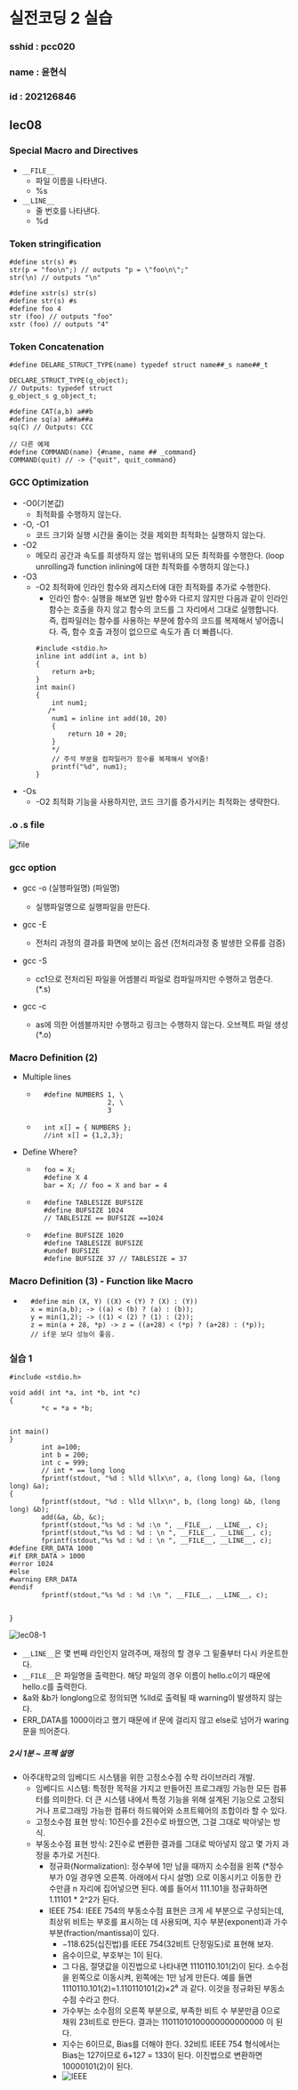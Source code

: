 # 실전코딩 2 실습

### sshid : pcc020
### name : 윤현식
### id : 202126846

## lec08
### Special Macro and Directives
* ```__FILE__```
    * 파일 이름을 나타낸다.
    * %s
* ```__LINE__```
    * 줄 번호를 나타낸다.
    * %d

### Token stringification
```
#define str(s) #s
str(p = "foo\n";) // outputs "p = \"foo\n\";"
str(\n) // outputs "\n"

#define xstr(s) str(s)
#define str(s) #s
#define foo 4
str (foo) // outputs "foo"
xstr (foo) // outputs "4" 
```
### Token Concatenation
```
#define DELARE_STRUCT_TYPE(name) typedef struct name##_s name##_t

DECLARE_STRUCT_TYPE(g_object);
// Outputs: typedef struct 
g_object_s g_object_t;

#define CAT(a,b) a##b
#define sq(a) a##a##a
sq(C) // Outputs: CCC

// 다른 예제
#define COMMAND(name) {#name, name ## _command}
COMMAND(quit) // -> {"quit", quit_command}
```

### GCC Optimization
* -O0(기본값)
    * 최적화를 수행하지 않는다.
* -O, -O1
    * 코드 크기와 실행 시간을 줄이는 것을 제외한 최적화는 실행하지 않는다.
* -O2
    * 메모리 공간과 속도를 희생하지 않는 범위내의 모든 최적화를 수행한다. (loop unrolling과 function inlining에 대한 최적화를 수행하지 않는다.)
* -O3
    * -O2 최적화에 인라인 함수와 레지스터에 대한 최적화를 추가로 수행한다.
        * 인라인 함수: 실행을 해보면 일반 함수와 다르지 않지만 다음과 같이 인라인 함수는 호출을 하지 않고 함수의 코드를 그 자리에서 그대로 실행합니다. 즉, 컴파일러는 함수를 사용하는 부분에 함수의 코드를 복제해서 넣어줍니다. 즉, 함수 호출 과정이 없으므로 속도가 좀 더 빠릅니다.
        ```
        #include <stdio.h>
        inline int add(int a, int b)
        {
            return a+b;
        }
        int main()
        {
            int num1;
           /*
            num1 = inline int add(10, 20)
            {
                return 10 + 20;
            }
            */
            // 주석 부분을 컴파일러가 함수를 복제해서 넣어줌!
            printf("%d", num1);
        }

* -Os
    * -O2 최적화 기능을 사용하지만, 코드 크기를 증가시키는 최적화는 생략한다.

### .o .s file
![file](../Image/file.jpeg)

### gcc option
* gcc -o (실행파일명) (파일명)
    * 실행파일명으로 실행파일을 만든다.
* gcc -E
    * 전처리 과정의 결과를 화면에 보이는 옵션 (전처리과정 중 발생한 오류를 검증)
* gcc -S
    * cc1으로 전처리된 파일을 어셈블리 파일로 컴파일까지만 수행하고 멈춘다. (*.s)

* gcc -c
    * as에 의한 어셈블까지만 수행하고 링크는 수행하지 않는다. 오브젝트 파일 생성 (*.o)

### Macro Definition (2)
* Multiple lines
    * ```
        #define NUMBERS 1, \
                        2, \ 
                        3
        ```
    * ```
        int x[] = { NUMBERS }; 
        //int x[] = {1,2,3};
      ```
* Define Where?
    * ```
        foo = X;
        #define X 4
        bar = X; // foo = X and bar = 4
      ```
    * ```
        #define TABLESIZE BUFSIZE
        #define BUFSIZE 1024
        // TABLESIZE == BUFSIZE ==1024
      ```
    * ```
        #define BUFSIZE 1020
        #define TABLESIZE BUFSIZE
        #undef BUFSIZE
        #define BUFSIZE 37 // TABLESIZE = 37
      ```
### Macro Definition (3) - Function like Macro
* ```
    #define min (X, Y) ((X) < (Y) ? (X) : (Y))
    x = min(a,b); -> ((a) < (b) ? (a) : (b));
    y = min(1,2); -> ((1) < (2) ? (1) : (2));
    z = min(a + 28, *p) -> z = ((a+28) < (*p) ? (a+28) : (*p));
    // if문 보다 성능이 좋음.
  ```
### 실습 1
```
#include <stdio.h>

void add( int *a, int *b, int *c)
{
        *c = *a + *b;


int main()
}
        int a=100;
        int b = 200;
        int c = 999;
        // int * == long long
        fprintf(stdout, "%d : %lld %llx\n", a, (long long) &a, (long long) &a);
{
        fprintf(stdout, "%d : %lld %llx\n", b, (long long) &b, (long long) &b);
        add(&a, &b, &c);
        fprintf(stdout,"%s %d : %d :\n ", __FILE__, __LINE__, c);
        fprintf(stdout,"%s %d : %d : \n ", __FILE__, __LINE__, c);
        fprintf(stdout,"%s %d : %d : \n ", __FILE__, __LINE__, c);
#define ERR_DATA 1000
#if ERR_DATA > 1000
#error 1024
#else
#warning ERR_DATA
#endif
        fprintf(stdout,"%s %d : %d :\n ", __FILE__, __LINE__, c);


}
```

![lec08-1](../Image/lec08-1.jpeg)

* ```__LINE__```은 몇 번째 라인인지 알려주며, 재정의 할 경우 그 밑줄부터 다시 카운트한다.
* ```__FILE__```은 파일명을 출력한다. 해당 파일의 경우 이름이 hello.c이기 때문에 hello.c를 출력한다.
* &a와 &b가 longlong으로 정의되면 %lld로 출력될 때 warning이 발생하지 않는다.
* ERR_DATA를 1000이라고 했기 때문에 if 문에 걸리지 않고 else로 넘어가 waring문을 띄어준다.

##### 2시 1분 ~ 프젝 설명
* 아주대학교의 임베디드 시스템을 위한 고정소수점 수학 라이브러리 개발.
    * 임베디드 시스템: 특정한 목적을 가지고 만들어진 프로그래밍 가능한 모든 컴퓨터를 의미한다. 더 큰 시스템 내에서 특정 기능을 위해 설계된 기능으로 고정되거나 프로그래밍 가능한 컴퓨터 하드웨어와 소프트웨어의 조합이라 할 수 있다.
    * 고정소수점 표현 방식: 10진수를 2진수로 바꿨으면, 그걸 그대로 박아넣는 방식.
    * 부동소수점 표현 방식: 2진수로 변환한 결과를 그대로 박아넣지 않고 몇 가지 과정을 추가로 거친다.
        * 정규화(Normalization):  정수부에 1만 남을 때까지 소수점을 왼쪽 (*정수부가 0일 경우엔 오른쪽. 아래에서 다시 설명) 으로 이동시키고 이동한 칸 수만큼 n 자리에 집어넣으면 된다. 예를 들어서 111.101을 정규화하면 1.11101 * 2^2가 된다.
        * IEEE 754: IEEE 754의 부동소수점 표현은 크게 세 부분으로 구성되는데, 최상위 비트는 부호를 표시하는 데 사용되며, 지수 부분(exponent)과 가수 부분(fraction/mantissa)이 있다.
            * −118.625(십진법)를 IEEE 754(32비트 단정밀도)로 표현해 보자.
            * 음수이므로, 부호부는 1이 된다.
            * 그 다음, 절댓값을 이진법으로 나타내면 1110110.101(2)이 된다. 소수점을 왼쪽으로 이동시켜, 왼쪽에는 1만 남게 만든다. 예를 들면 1110110.101(2)=1.110110101(2)×2⁶ 과 같다. 이것을 정규화된 부동소수점 수라고 한다.
            * 가수부는 소수점의 오른쪽 부분으로, 부족한 비트 수 부분만큼 0으로 채워 23비트로 만든다. 결과는 11011010100000000000000 이 된다.
            * 지수는 6이므로, Bias를 더해야 한다. 32비트 IEEE 754 형식에서는 Bias는 127이므로 6+127 = 133이 된다. 이진법으로 변환하면 10000101(2)이 된다.
            * ![IEEE](../Image/IEEE.jpeg)

